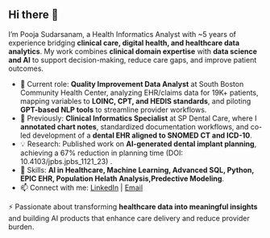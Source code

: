 ## Hi there 👋
I’m Pooja Sudarsanam, a Health Informatics Analyst with ~5 years of experience bridging **clinical care, digital health, and healthcare data analytics**. My work combines **clinical domain expertise** with **data science and AI** to support decision-making, reduce care gaps, and improve patient outcomes.  

- 🔭 Current role: **Quality Improvement Data Analyst** at South Boston Community Health Center, analyzing EHR/claims data for 19K+ patients, mapping variables to **LOINC, CPT, and HEDIS standards**, and piloting **GPT-based NLP tools** to streamline provider workflows.
- 🌱 Previously: **Clinical Informatics Specialist** at SP Dental Care, where I **annotated chart notes**, standardized documentation workflows, and co-led development of a **dental EHR aligned to SNOMED CT and ICD-10**. 
- 💡 Research: Published work on **AI-generated dental implant planning**, achieving a 67% reduction in planning time (DOI: 10.4103/jpbs.jpbs_1121_23) .  
- 🤝 Skills: **AI in Healthcare, Machine Learning, Advanced SQL, Python, EPIC EHR, Population Helath Analysis,Predective Modeling**.  
- 📫 Connect with me: [LinkedIn](http://www.linkedin.com/in/dr-pooja) | [Email](mailto:poojasudars@gmail.com)  

⚡ Passionate about transforming **healthcare data into meaningful insights** and building AI products that enhance care delivery and reduce provider burden.  
<!--
**Pooja-Sudarsanam/Pooja-Sudarsanam** is a ✨ _special_ ✨ repository because its `README.md` (this file) appears on your GitHub profile.

Here are some ideas to get you started:

- 🔭 I’m currently working on ...
- 🌱 I’m currently learning ...
- 👯 I’m looking to collaborate on ...
- 🤔 I’m looking for help with ...
- 💬 Ask me about ...
- 📫 How to reach me: ...
- 😄 Pronouns: ...
- ⚡ Fun fact: ...
-->
